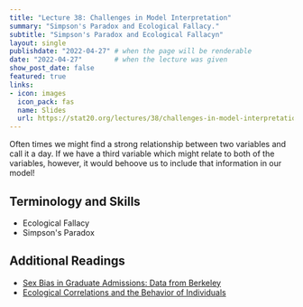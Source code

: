 ```yaml
---
title: "Lecture 38: Challenges in Model Interpretation"
summary: "Simpson's Paradox and Ecological Fallacy."
subtitle: "Simpson's Paradox and Ecological Fallacyn"
layout: single
publishdate: "2022-04-27" # when the page will be renderable
date: "2022-04-27"        # when the lecture was given
show_post_date: false
featured: true
links:
- icon: images
  icon_pack: fas
  name: Slides
  url: https://stat20.org/lectures/38/challenges-in-model-interpretation.html
---
```


Often times we might find a strong relationship between two variables and call it a day. If we have a third variable which might relate to both of the variables, however, it would behoove us to include that information in our model! 

## Terminology and Skills

- Ecological Fallacy
- Simpson's Paradox

## Additional Readings

- [Sex Bias in Graduate Admissions: Data from Berkeley](https://homepage.stat.uiowa.edu/~mbognar/1030/Bickel-Berkeley.pdf)
- [Ecological Correlations and the Behavior of Individuals](https://www.jstor.org/stable/2087176?seq=2)